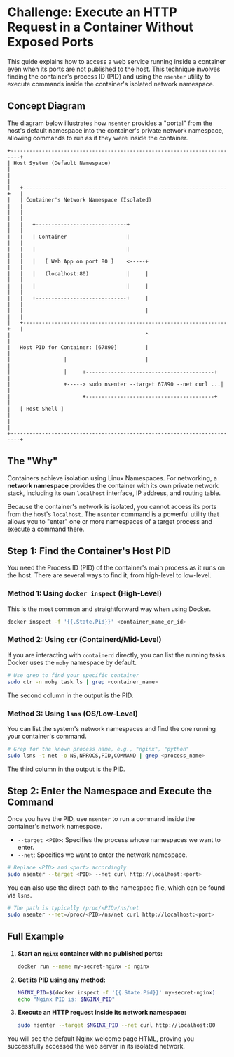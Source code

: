 # Challenge: Execute an HTTP Request in a Container Without Exposed Ports

This guide explains how to access a web service running inside a container even when its ports are not published to the host. This technique involves finding the container's process ID (PID) and using the `nsenter` utility to execute commands inside the container's isolated network namespace.

## Concept Diagram

The diagram below illustrates how `nsenter` provides a "portal" from the host's default namespace into the container's private network namespace, allowing commands to run as if they were inside the container.

```text
+-------------------------------------------------------------------------+
| Host System (Default Namespace)                                         |
|                                                                         |
|   +-----------------------------------------------------------------+   |
|   | Container's Network Namespace (Isolated)                         |   |
|   |                                                                 |   |
|   |   +-----------------------------+                               |   |
|   |   | Container                   |                               |   |
|   |   |                             |                               |   |
|   |   |   [ Web App on port 80 ]    <-----+                         |   |
|   |   |   (localhost:80)            |     |                         |   |
|   |   |                             |     |                         |   |
|   |   +-----------------------------+     |                         |   |
|   |                                       |                         |   |
|   +-----------------------------------------------------------------+   |
|                                           ^                             |
|   Host PID for Container: [67890]         |                             |
|                 |                         |                             |
|                 |     +-----------------------------------------+       |
|                 +-----> sudo nsenter --target 67890 --net curl ...|       |
|                       +-----------------------------------------+       |
|   [ Host Shell ]                                                        |
|                                                                         |
+-------------------------------------------------------------------------+
```

## The "Why"

Containers achieve isolation using Linux Namespaces. For networking, a **network namespace** provides the container with its own private network stack, including its own `localhost` interface, IP address, and routing table.

Because the container's network is isolated, you cannot access its ports from the host's `localhost`. The `nsenter` command is a powerful utility that allows you to "enter" one or more namespaces of a target process and execute a command there.

## Step 1: Find the Container's Host PID

You need the Process ID (PID) of the container's main process as it runs on the host. There are several ways to find it, from high-level to low-level.

### Method 1: Using `docker inspect` (High-Level)

This is the most common and straightforward way when using Docker.

```sh
docker inspect -f '{{.State.Pid}}' <container_name_or_id>
```

### Method 2: Using `ctr` (Containerd/Mid-Level)

If you are interacting with `containerd` directly, you can list the running tasks. Docker uses the `moby` namespace by default.

```sh
# Use grep to find your specific container
sudo ctr -n moby task ls | grep <container_name>
```
The second column in the output is the PID.

### Method 3: Using `lsns` (OS/Low-Level)

You can list the system's network namespaces and find the one running your container's command.

```sh
# Grep for the known process name, e.g., "nginx", "python"
sudo lsns -t net -o NS,NPROCS,PID,COMMAND | grep <process_name>
```
The third column in the output is the PID.

## Step 2: Enter the Namespace and Execute the Command

Once you have the PID, use `nsenter` to run a command inside the container's network namespace.

- `--target <PID>`: Specifies the process whose namespaces we want to enter.
- `--net`: Specifies we want to enter the network namespace.

```sh
# Replace <PID> and <port> accordingly
sudo nsenter --target <PID> --net curl http://localhost:<port>
```

You can also use the direct path to the namespace file, which can be found via `lsns`.

```sh
# The path is typically /proc/<PID>/ns/net
sudo nsenter --net=/proc/<PID>/ns/net curl http://localhost:<port>
```

## Full Example

1.  **Start an `nginx` container with no published ports:**
    ```sh
    docker run --name my-secret-nginx -d nginx
    ```

2.  **Get its PID using any method:**
    ```sh
    NGINX_PID=$(docker inspect -f '{{.State.Pid}}' my-secret-nginx)
    echo "Nginx PID is: $NGINX_PID"
    ```

3.  **Execute an HTTP request inside its network namespace:**
    ```sh
    sudo nsenter --target $NGINX_PID --net curl http://localhost:80
    ```

You will see the default Nginx welcome page HTML, proving you successfully accessed the web server in its isolated network.
